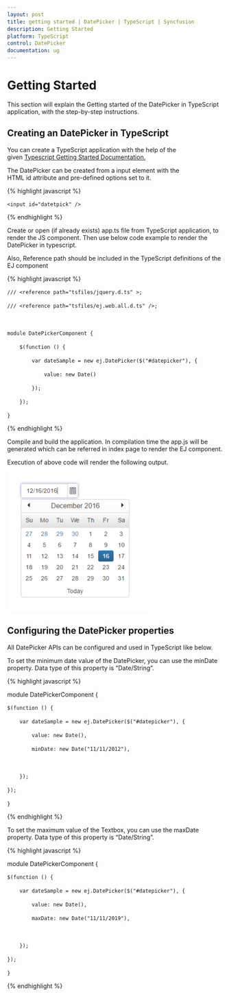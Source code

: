 ```yaml
---
layout: post
title: getting started | DatePicker | TypeScript | Syncfusion
description: Getting Started
platform: TypeScript
control: DatePicker
documentation: ug
---
```


# Getting Started

This section will explain the Getting started of the DatePicker in TypeScript application, with the step-by-step instructions.

## Creating an DatePicker in TypeScript

You can create a TypeScript application with the help of the given [Typescript Getting Started Documentation.](https://help.syncfusion.com/js/typescript)

The DatePicker can be created from a input element with the HTML id attribute and pre-defined options set to it.

{% highlight javascript %}

    <input id="datetpick" />


{% endhighlight %}


Create or open (if already exists) app.ts file from TypeScript application, to render the JS component. Then use below code example to render the DatePicker in typescript.

Also, Reference path should be included in the TypeScript definitions of the EJ component

{% highlight javascript %}

    /// <reference path="tsfiles/jquery.d.ts" >;

    /// <reference path="tsfiles/ej.web.all.d.ts" />;



    module DatePickerComponent {

        $(function () {

            var dateSample = new ej.DatePicker($("#datepicker"), {

                value: new Date()

            });

        });   

    }

{% endhighlight %}


Compile and build the application. In compilation time the app.js will be generated which can be referred in index page to render the EJ component.

Execution of above code will render the following output.

![Creating an DatePicker in TypeScript](gettingstarted_images\gettingstarted_img1.png)

## Configuring the DatePicker properties

All DatePicker APIs can be configured and used in TypeScript like below.

To set the minimum date value of the DatePicker, you can use the minDate property. Data type of this property is “Date/String”.

{% highlight javascript %}

module DatePickerComponent {

    $(function () {

        var dateSample = new ej.DatePicker($("#datepicker"), {

            value: new Date(),

            minDate: new Date("11/11/2012"),



        });

    });   

    }

{% endhighlight %}


To set the maximum value of the Textbox, you can use the maxDate property. Data type of this property is “Date/String”.

{% highlight javascript %}

module DatePickerComponent {

    $(function () {

        var dateSample = new ej.DatePicker($("#datepicker"), {

            value: new Date(),

            maxDate: new Date("11/11/2019"),



        });

    });   

    }

{% endhighlight %}